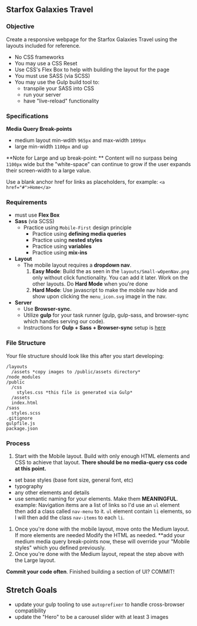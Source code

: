 ## Starfox Galaxies Travel

### Objective

Create a responsive webpage for the Starfox Galaxies Travel using the  layouts included for reference.

- No CSS frameworks
- You may use a CSS Reset
- Use CSS's Flex Box to help with building the layout for the page
- You must use SASS (via SCSS)
- You may use the Gulp build tool to:
  - transpile your SASS into CSS
  - run your server
  - have "live-reload" functionality

### Specifications

**Media Query Break-points**
- medium layout min-wdith `965px` and max-width `1099px`
- large min-width `1100px` and up

**Note for Large and up break-point: ** Content will no surpass being `1100px` wide but the "white-space" can continue to grow if the user expands their screen-width to a large value.

Use a blank anchor href for links as placeholders, for example: `<a href="#">Home</a>`

### Requirements

- must use **Flex Box**
- **Sass** (via SCSS)
  - Practice using `Mobile-First` design principle
	- Practice using **defining media queries**
	- Practice using **nested styles**
	- Practice using **variables**
	- Practice using **mix-ins**
- **Layout**
	- The mobile layout requires a **dropdown nav**.
		1. **Easy Mode**: Build the as seen in the `layouts/Small-wOpenNav.png` only without click functionality. You can add it later. Work on the other layouts. Do **Hard Mode** when you're done
		1. **Hard Mode**: Use javascript to make the mobile nav hide and show upon clicking the `menu_icon.svg` image in the nav.
- **Server**
	- Use **Browser-sync**.
	- Utilize **gulp** for your task runner (gulp, gulp-sass, and browser-sync which handles serving our code).
	- Instructions for **Gulp + Sass + Browser-sync** setup is [here](https://gist.github.com/sgnl/2937a3f5767a7f1b765c)

### File Structure
Your file structure should look like this after you start developing:

```
/layouts
  /assets *copy images to /public/assets directory*
/node_modules
/public
  /css
    styles.css *this file is generated via Gulp*
  /assets
  index.html
/sass
  styles.scss
.gitignore
gulpfile.js
package.json
```

### Process

1. Start with the Mobile layout. Build with only enough HTML elements and CSS to achieve that layout. **There should be no media-query css code at this point.**
  - set base styles (base font size, general font, etc)
  - typography
  - any other elements and details
  - use semantic naming for your elements. Make them **MEANINGFUL**. example: Navigation items are a list of links so I'd use an `ul` element then add a class called `nav-menu` to it. `ul` element contain `li` elements, so I will then add the class `nav-items` to each `li`.
1. Once you're done with the mobile layout, move onto the Medium layout. If more elements are needed Modify the HTML as needed. **add your medium media query break-points now, these will override your "Mobile styles" which you defined previously.
1. Once you're done with the Medium layout, repeat the step above with the Large layout.

**Commit your code often**. Finished building a section of UI? COMMIT!

## Stretch Goals
- update your gulp tooling to use `autoprefixer` to handle cross-browser compatibility
- update the "Hero" to be a carousel slider with at least 3 images

